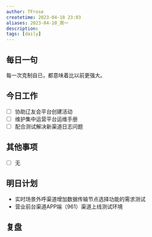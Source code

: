 ```yaml
---
author: TFrose
createtime: 2023-04-10 23:03
aliases: 2023-04-10_周一
description:
tags: [daily]
---
```


## 每日一句
每一次克制自已，都意味着比以前更强大。

## 今日工作
- [ ] 协助辽友会平台创建活动
- [ ] 维护集中运营平台运维手册
- [ ] 配合测试解决新渠道日志问题

## 其他事项
- [ ] 无

## 明日计划
- 实时场景外呼渠道增加数据传输节点选择功能的需求测试 
- 营业前台渠道APP端（961）渠道上线测试环境

## 复盘

